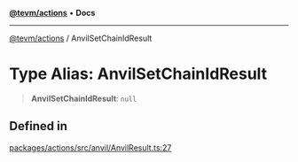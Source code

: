 [**@tevm/actions**](../README.md) • **Docs**

***

[@tevm/actions](../globals.md) / AnvilSetChainIdResult

# Type Alias: AnvilSetChainIdResult

> **AnvilSetChainIdResult**: `null`

## Defined in

[packages/actions/src/anvil/AnvilResult.ts:27](https://github.com/evmts/tevm-monorepo/blob/main/packages/actions/src/anvil/AnvilResult.ts#L27)
